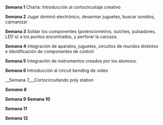 __Semana 1__ Charla: Introducción al cortocircuitaje creativo 
       

__Semana 2__ Jugar dominó electrónico, desarmar juguetes, buscar sonidos, caimanizar


__Semana 3__ Soldar los componentes (potenciometros, suiches, pulsadores, LED´s) a los puntos encontrados, y perforar la carcaza.

__Semana 4__ Integración de aparatos, juguetes, circuitos de mundos distintos e identificación de componentes de control 


__Semana 5__ Integración de instrumentos creados por los alumnos.

__Semana 6__ Introducción al circuit bending de video

__Semana 7___Cortocircuitando poly station

___Semana 8___ 

__Semana 9__ 
__Semana 10__ 

__Semana 11__ 

__Semana 12__ 
